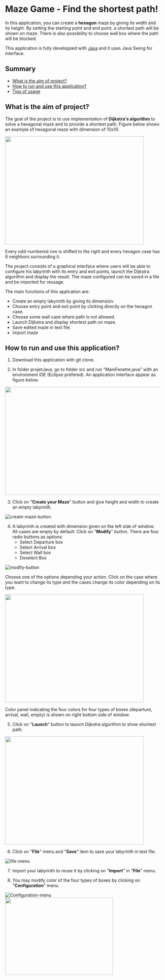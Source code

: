 # Maze Game - Find the shortest path!
In this application, you can create a **hexagon** maze by giving its width and its height. By setting the starting point and end point, a shortest path will be shown on maze. There is also possibility to choose wall box where the path will be blocked. 

This application is fully developped with [Java](https://www.java.com/en/) and it uses Java Swing for interface.

## Summary
- [What is the aim of project?](#what-is-the-aim-of-project-)
- [How to run and use this application?](#how-to-run-and-use-this-application)
- [Tips of usage](#tips-of-usage)

## What is the aim of project?
The goal of the project is to use implementation of **Dijkstra's algorithm** to solve a hexagonal maze and to provide a shortest path. Figure below shows an example of hexagonal maze with dimension of 10x10.

<img src="./projetJava/images/HexagonMaze.png" width="450" height="350">

Every odd-numbered row is shifted to the right and every hexagon case has 6 neighbors surrounding it.

The project consists of a graphical interface where users will be able to configure his labyrinth with its entry and exit points, launch the Dijkstra algorithm and display the result. The maze configured can be saved in a file and be imported for reusage.

The main functions of this applcation are:
- Create an empty labyrinth by giving its dimension.
- Choose entry point and exit point by clicking directly on the hexagon case.
- Choose some wall case where path is not allowed.
- Launch Dijkstra and display shortest path on maze.
- Save edited maze in text file.
- Import maze 

## How to run and use this application?
1. Download this application with git clone.

2. In folder projetJava, go to folder src and run "MainFenetre.java" with an environment IDE (Eclipse prefered). An application interface appear as figure below.

<img src="./projetJava/images/interface.png" width="650" height="350">

3. Click on "**Create your Maze**" button and give height and width to create an empty labyrinth.

![create-maze-button](./projetJava/images/createMazeBtn.png)

4. A labyrinth is created with dimension given on the left side of window. All cases are empty by default. Click on "**Modify**" button. There are four radio buttons as options:
    - Select Departure box
    - Select Arrival box
    - Select Wall box
    - Deselect Box
    
![modify-button](./projetJava/images/modifyBtn.png)

Choose one of the options depending your action. Click on the case where you want to change its type and the cases change its color depending on its type.

<img src="./projetJava/images/colorChanged.png" width="450" height="350">

Color panel indicating the four colors for four types of boxes (departure, arrival, wall, empty) is shown on right bottom side of window.

5. Click on "**Launch**" button to launch Dijkstra algorithm to show shortest path.

<img src="./projetJava/images/algoLaunched.png" width="450" height="350">

6. Click on "**File**" menu and "**Save**" item to save your labyrinth in text file.

![file-menu](./projetJava/images/fileMenu.png)

7. Import your labyrinth to reuse it by clicking on "**Import**" in "**File**" menu.

8. You may modify color of the four types of boxes by clicking on "**Configuration**" menu.

![Configuration-menu](./projetJava/images/configurationMenu.png)  
<img src="./projetJava/images/colorChooser.png" width="350" height="250">

